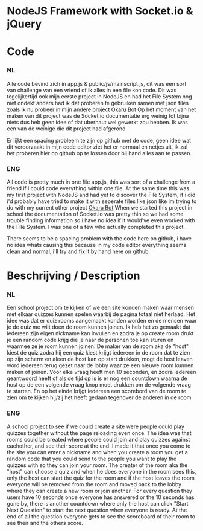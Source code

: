 # NodeJS Framework with Socket.io & jQuery

# Code
### NL
Alle code bevind zich in app.js & public/js/mainscript.js, dit was een sort van challenge van een vriend of ik alles in een file kon code.
Dit was tegelijkertijd ook mijn eerste project in NodeJS en had het File System nog niet ondekt anders had ik dat proberen te gebruiken samen met json files zoals ik nu probeer in mijn andere project [Okaru Bot](https://github.com/iPwNix/Okaru-Discord-Kitsu-Bot)
Op het moment van het maken van dit project was de Socket.io documentatie erg weinig tot bijna niets dus heb geen idee of dat uberhaut wel gewerkt zou hebben.
Ik was een van de weinige die dit project had afgerond.

Er lijkt een spacing probleem te zijn op github met de code, geen idee wat dit veroorzaakt in mijn code editor ziet het er normaal en netjes uit, ik zal het proberen hier op github op te lossen door bij hand alles aan te passen.

### ENG
All code is pretty much in one file app.js, this was sort of a challenge from a friend if i could code everything within one file.
At the same time this was my first project with NodeJS and had yet to discover the File System, if i did i'd probably have tried to make it with seperate files like json like im trying to do with my current other project [Okaru Bot](https://github.com/iPwNix/Okaru-Discord-Kitsu-Bot)
When we started this project in school the documentation of Socket.io was pretty thin so we had some trouble finding information so i have no idea if it would've even worked with the File System.
I was one of a few who actually completed this project.

There seems to be a spacing problem with the code here on github, i have no idea whats causing this because in my code editor everything seems clean and normal, i'll try and fix it by hand here on github.

# Beschrijving / Description

### NL
Een school project om te kijken of we een site konden maken waar mensen met elkaar quizzes kunnen spelen waarbij de pagina totaal niet herlaad.
Het idee was dat er quiz rooms aangemaakt konden worden en de mensen waar je de quiz me wilt doen de room kunnen joinen.
Ik heb het zo gemaakt dat iedereen zijn eigen nickname kan invullen en zodra je op create room drukt je een random code krijg die je naar de personen toe kan sturen en waarmee ze je room kunnen joinen.
De maker van de room aka de "host" kiest de quiz zodra hij een quiz kiest krijgt iedereen in de room dat te zien op zijn scherm en aleen de host kan op start drukken, mogt de host leaven word iedereen terug gezet naar de lobby waar ze een nieuwe room kunnen maken of joinen.
Voor elke vraag heeft men 10 seconden, en zodra iedereen geantwoord heeft of als de tijd op is is er nog een countdown waarna de host op de een volgende vraag knop moet drukken om de volgende vraag te starten.
En op het einde krijgt iedereen een scorebord van de room te zien om te kijken hij/zij het heeft gedaan tegenover de anderen in de room

### ENG
A school project to see if we could create a site were people could play quizzes together without the page reloading even once.
The idea was that rooms could be created where people could join and play quizzes against eachother, and see their score at the end.
I made it that once you come to the site you can enter a nickname and when you create a room you get a random code that you could send to the people you want to play the quizzes with so they can join your room.
The creater of the room aka the "host" can choose a quiz and when he does everyone in the room sees this, only the host can start the quiz for the room and if the host leaves the room everyone will be removed from the room and moved back to the lobby where they can create a new room or join another.
For every question they users have 10 seconds once everyone has answered or the 10 seconds has gone by, there is another countdown where only the host can click "Start Next Question" to start the next question when everyone is ready.
At the end of all the question everyone gets to see the scoreboard of their room to see their and the others score.
